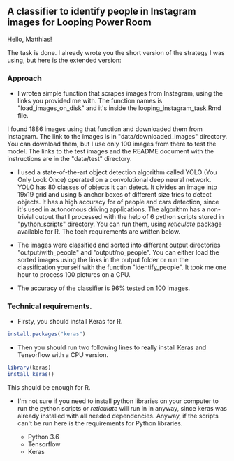 ## A classifier to identify people in Instagram images for Looping Power Room

Hello, Matthias! 

The task is done. I already wrote you the short version of the strategy I was using, but here is the extended version:

### Approach

- I wrotea simple function that scrapes images from Instagram, using the links you provided me with. The function names is "load_images_on_disk" and it's inside the looping_instagram_task.Rmd file.

I found 1886 images using that function and downloaded them from Instagram. The link to the images is in "data/downloaded_images" directory. You can download them, but I use only 100 images from there to test the model. The links to the test images and the README document with the instructions are in the "data/test" directory.

- I used a state-of-the-art object detection algorithm called YOLO (You Only Look Once) operated on a convolutional deep neural network. YOLO has 80 classes of objects it can detect. It divides an image into 19x19 grid and using 5 anchor boxes of different size tries to detect objects. It has a high accuracy for of people and cars detection, since it's used in autonomous driving applications. The algorithm has a non-trivial output that I processed with the help of 6 python scripts stored in "python_scripts" directory. You can run them, using _reticulate_ package available for R. The tech requirements are written below.

- The images were classified and sorted into different output directories "output/with_people" and "output/no_people". You can either load the sorted images using the links in the output folder or run the classification yourself with the function "identify_people". It took me one hour to process 100 pictures on a CPU.

- The accuracy of the classifier is 96% tested on 100 images.

### Technical requirements.

- Firsty, you should install Keras for R.

```r
install.packages("keras")
```

- Then you should run two following lines to really install Keras and Tensorflow with a CPU version.

```r
library(keras)
install_keras()
```
This should be enough for R.

- I'm not sure if you need to install python libraries on your computer to run the python scripts or _reticulate_ will run in in anyway, since keras was already installed with all needed dependencies. Anyway, if the scripts can't be run here is the requirements for Python libraries. 

    - Python 3.6
    - Tensorflow
    - Keras
    
 



